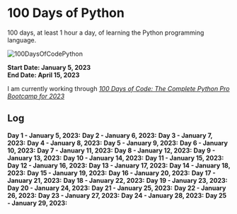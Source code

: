 # 100 Days of Python
100 days, at least 1 hour a day, of learning the Python programming language.


![100DaysOfCodePython](https://img.shields.io/badge/100DaysOfCode-Python-3776AB.svg?style=flat&logo=python)

**Start Date: January 5, 2023 </br>
End Date: April 15, 2023**

I am currently working through [*100 Days of Code: The Complete Python Pro Bootcamp for 2023*](https://www.udemy.com/course/100-days-of-code/?utm_source=adwords&utm_medium=udemyads&utm_campaign=LongTail_la.EN_cc.INDIA&utm_content=deal4584&utm_term=_._ag_77882236463_._ad_533220806573_._kw__._de_c_._dm__._pl__._ti_aud-1738475842996%3Adsa-1007766171312_._li_9061825_._pd__._&matchtype=&gclid=CjwKCAiAwc-dBhA7EiwAxPRylN7nXQCVPXdQy4O2AkI0TZGer7sQ-51bEwm7yp6hTDPxzzMDzTaX1xoCcdUQAvD_BwE)

## Log

**Day 1 - January 5, 2023:**
**Day 2 - January 6, 2023:**
**Day 3 - January 7, 2023:**
**Day 4 - January 8, 2023:**
**Day 5 - January 9, 2023:**
**Day 6 - January 10, 2023:**
**Day 7 - January 11, 2023:**
**Day 8 - January 12, 2023:**
**Day 9 - January 13, 2023:**
**Day 10 - January 14, 2023:**
**Day 11 - January 15, 2023:**
**Day 12 - January 16, 2023:**
**Day 13 - January 17, 2023:**
**Day 14 - January 18, 2023:**
**Day 15 - January 19, 2023:**
**Day 16 - January 20, 2023:**
**Day 17 - January 21, 2023:**
**Day 18 - January 22, 2023:**
**Day 19 - January 23, 2023:**
**Day 20 - January 24, 2023:**
**Day 21 - January 25, 2023:**
**Day 22 - January 26, 2023:**
**Day 23 - January 27, 2023:**
**Day 24 - January 28, 2023:**
**Day 25 - January 29, 2023:**
